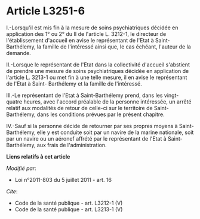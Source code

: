 # Article L3251-6

I.-Lorsqu'il est mis fin à la mesure de soins psychiatriques décidée en application des 1° ou 2° du II de l'article L.
3212-1, le directeur de l'établissement d'accueil en avise le représentant de l'Etat à Saint-Barthélemy, la famille de
l'intéressé ainsi que, le cas échéant, l'auteur de la demande. 

II.-Lorsque le représentant de l'Etat dans la collectivité d'accueil s'abstient de prendre une mesure de soins psychiatriques
décidée en application de l'article L. 3213-1 ou met fin à une telle mesure, il en avise le représentant de l'Etat à Saint-
Barthélemy et la famille de l'intéressé. 

III.-Le représentant de l'Etat à Saint-Barthélemy prend, dans les vingt-quatre heures, avec l'accord préalable de la personne
intéressée, un arrêté relatif aux modalités de retour de celle-ci sur le territoire de Saint-Barthélemy, dans les conditions
prévues par le présent chapitre. 

IV.-Sauf si la personne décide de retourner par ses propres moyens à Saint-Barthélemy, elle y est conduite soit par un navire
de la marine nationale, soit par un navire ou un aéronef affrété par le représentant de l'Etat à Saint-Barthélemy, aux frais
de l'administration.

**Liens relatifs à cet article**

_Modifié par_:

  - Loi n°2011-803 du 5 juillet 2011 - art. 16

_Cite_:

  - Code de la santé publique - art. L3212-1 (V)
  - Code de la santé publique - art. L3213-1 (V)
